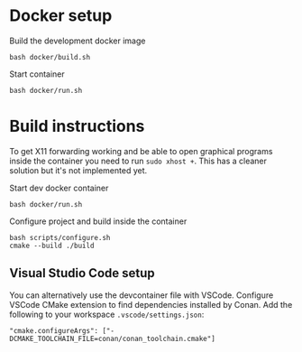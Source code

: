 # Docker setup
Build the development docker image
```
bash docker/build.sh
```

Start container
```
bash docker/run.sh
```

# Build instructions
To get X11 forwarding working and be able to open graphical programs
inside the container you need to run `sudo xhost +`. This has a cleaner
solution but it's not implemented yet.

Start dev docker container 
```
bash docker/run.sh
```

Configure project and build inside the container
```
bash scripts/configure.sh
cmake --build ./build
```

## Visual Studio Code setup

You can alternatively use the devcontainer file with VSCode. 
Configure VSCode CMake extension to find dependencies installed by Conan.
Add the following to your workspace `.vscode/settings.json`:

```
"cmake.configureArgs": ["-DCMAKE_TOOLCHAIN_FILE=conan/conan_toolchain.cmake"]
```
